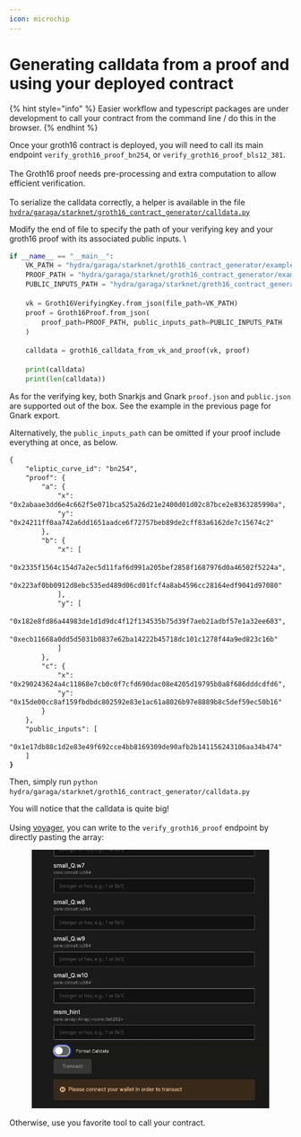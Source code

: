 ```yaml
---
icon: microchip
---
```


# Generating calldata from a proof and using your deployed contract



{% hint style="info" %}
Easier workflow and typescript packages are under development to call your contract from the command line / do this in the browser.
{% endhint %}



Once your groth16 contract is deployed, you will need to call its main endpoint `verify_groth16_proof_bn254`, or `verify_groth16_proof_bls12_381`. \
\
The Groth16 proof needs pre-processing and extra computation to allow efficient verification. \
\
To serialize the calldata correctly, a helper is available in the file [`hydra/garaga/starknet/groth16_contract_generator/calldata.py`](https://github.com/keep-starknet-strange/garaga/blob/main/hydra/garaga/starknet/groth16\_contract\_generator/calldata.py)

Modify the end of file to specify the path of your verifying key and your groth16 proof with its associated public inputs. \


```python
if __name__ == "__main__":
    VK_PATH = "hydra/garaga/starknet/groth16_contract_generator/examples/snarkjs_vk_bn254.json"
    PROOF_PATH = "hydra/garaga/starknet/groth16_contract_generator/examples/snarkjs_proof_bn254.json"
    PUBLIC_INPUTS_PATH = "hydra/garaga/starknet/groth16_contract_generator/examples/snarkjs_public_bn254.json"

    vk = Groth16VerifyingKey.from_json(file_path=VK_PATH)
    proof = Groth16Proof.from_json(
        proof_path=PROOF_PATH, public_inputs_path=PUBLIC_INPUTS_PATH
    )

    calldata = groth16_calldata_from_vk_and_proof(vk, proof)

    print(calldata)
    print(len(calldata))
```



As for the verifying key, both Snarkjs and Gnark `proof.json` and `public.json` are supported out of the box. See the example in the previous page for Gnark export.

Alternatively, the `public_inputs_path` can be omitted if your proof include everything at once, as below.

<pre class="language-json" data-title="my_proof.json"><code class="lang-json">{
    "eliptic_curve_id": "bn254",
    "proof": {
        "a": {
            "x": "0x2abaae3dd6e4c662f5e071bca525a26d21e2400d01d02c87bce2e8363285990a",
            "y": "0x24211ff0aa742a6dd1651aadce6f72757beb89de2cff83a6162de7c15674c2"
        },
        "b": {
            "x": [
                "0x2335f1564c154d7a2ec5d11faf6d991a205bef2858f1687976d0a46502f5224a",
                "0x223af0bb0912d8ebc535ed489d06cd01fcf4a8ab4596cc28164edf9041d97080"
            ],
            "y": [
                "0x182e8fd86a44983de1d1d9dc4f12f134535b75d39f7aeb21adbf57e1a32ee603",
                "0xecb11668a0dd5d5031b0837e62ba14222b45718dc101c1278f44a9ed823c16b"
            ]
        },
        "c": {
            "x": "0x290243624a4c11868e7cb0c0f7cfd690dac08e4205d19795b0a8f686dddcdfd6",
            "y": "0x15de00cc8af159fbdbdc802592e83e1ac61a8026b97e8889b8c5def59ec50b16"
        }
    },
    "public_inputs": [
        "0x1e17db88c1d2e83e49f692cce4bb8169309de90afb2b141156243106aa34b474"
    ]
<strong>}
</strong></code></pre>

Then, simply run `python hydra/garaga/starknet/groth16_contract_generator/calldata.py`

You will notice that the calldata is quite big!\
\
Using [voyager](https://sepolia.voyager.online/), you can write to the `verify_groth16_proof` endpoint by directly pasting the array:&#x20;



<figure><img src="../../.gitbook/assets/ezgif-2-b8ce92e5ab.gif" alt=""><figcaption></figcaption></figure>

Otherwise, use you favorite tool to call your contract.&#x20;
